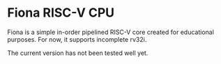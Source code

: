 Fiona RISC-V CPU
=================

Fiona is a simple in-order pipelined RISC-V core created for educational purposes. For now, it supports incomplete rv32i.

The current version has not been tested well yet.
